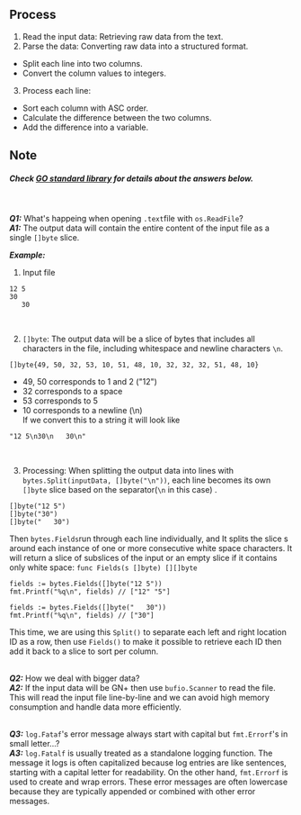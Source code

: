 ## Process
1. Read the input data: Retrieving raw data from the text.
2. Parse the data: Converting raw data into a structured format.
  - Split each line into two columns.
  - Convert the column values to integers.
3. Process each line:
  - Sort each column with ASC order.
  - Calculate the difference between the two columns.
  - Add the difference into a variable.

## Note
##### Check [GO standard library](https://pkg.go.dev/std) for details about the answers below.
<br>

***Q1:*** What's happeing when opening `.text`file with `os.ReadFile`?
<br>
***A1:*** The output data will contain the entire content of the input file as a single `[]byte` slice.
<br>

***Example:***
<br>
1. Input file
```
12 5
30
   30
```
<br>

2. `[]byte`: The output data will be a slice of bytes that includes all characters in the file, including whitespace and newline characters `\n`.
```
[]byte{49, 50, 32, 53, 10, 51, 48, 10, 32, 32, 32, 51, 48, 10}
```
- 49, 50 corresponds to 1 and 2 ("12") <br>
- 32 corresponds to a space <br>
- 53 corresponds to 5 <br>
- 10 corresponds to a newline (\n) <br>
If we convert this to a string it will look like
```
"12 5\n30\n   30\n"
```
<br>

3. Processing: When splitting the output data into lines with `bytes.Split(inputData, []byte("\n"))`, each line becomes its own `[]byte` slice based on the separator(`\n` in this case) .
```
[]byte("12 5")
[]byte("30")
[]byte("   30")
```
Then `bytes.Fields`run through each line individually, and It splits the slice s around each instance of one or more consecutive white space characters. It will return a slice of subslices of the input or an empty slice if it contains only white space:
`func Fields(s []byte) [][]byte`
```
fields := bytes.Fields([]byte("12 5"))
fmt.Printf("%q\n", fields) // ["12" "5"]

fields := bytes.Fields([]byte("   30"))
fmt.Printf("%q\n", fields) // ["30"]
```
This time, we are using this `Split()` to separate each left and right location ID as a row, then use `Fields()` to make it possible to retrieve each ID then add it back to a slice to sort per column.
<br>
<br>

***Q2:*** How we deal with bigger data?
 <br>
***A2:*** If the input data will be GN+ then use `bufio.Scanner` to read the file. This will read the input file line-by-line and we can avoid high memory consumption and handle data more efficiently.
 <br>
 <br>

***Q3:*** `log.Fataf`'s error message always start with capital but `fmt.Errorf`'s in small letter...?
 <br>
***A3:*** `log.Fatalf` is usually treated as a standalone logging function. The message it logs is often capitalized because log entries are like sentences, starting with a capital letter for readability. On the other hand, `fmt.Errorf` is used to create and wrap errors. These error messages are often lowercase because they are typically appended or combined with other error messages.
